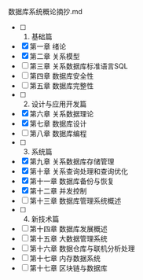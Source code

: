 数据库系统概论摘抄.md

- [ ] 1. 基础篇
- [x] 第一章 绪论
- [x] 第二章 关系模型
- [ ] 第三章 关系数据库标准语言SQL
- [ ] 第四章 数据库安全性
- [ ] 第五章 数据库完整性
- [ ] 2. 设计与应用开发篇
- [x] 第六章 关系数据理论
- [x] 第七章 数据库设计
- [ ] 第八章 数据库编程
- [ ] 3. 系统篇
- [x] 第九章 关系数据库存储管理
- [x] 第十章 关系查询处理和查询优化
- [x] 第十一章 数据库备份与恢复
- [x] 第十二章 并发控制
- [ ] 第十三章 数据库管理系统概述
- [ ] 4. 新技术篇
- [ ] 第十四章 数据库发展概述
- [ ] 第十五章 大数据管理系统
- [ ] 第十六章 数据仓库与联机分析处理
- [ ] 第十七章 内存数据系统
- [ ] 第十七章 区块链与数据库
